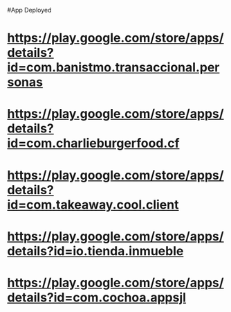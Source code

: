 #App Deployed

# https://play.google.com/store/apps/details?id=com.banistmo.transaccional.personas

# https://play.google.com/store/apps/details?id=com.charlieburgerfood.cf

# https://play.google.com/store/apps/details?id=com.takeaway.cool.client

# https://play.google.com/store/apps/details?id=io.tienda.inmueble

# https://play.google.com/store/apps/details?id=com.cochoa.appsjl
